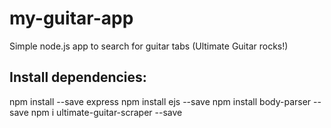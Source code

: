 # my-guitar-app
Simple node.js app to search for guitar tabs (Ultimate Guitar rocks!)

## Install dependencies:
npm install --save express
npm install ejs --save
npm install body-parser --save
npm i ultimate-guitar-scraper --save

